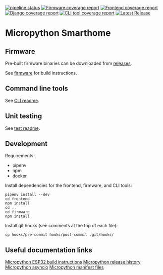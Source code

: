 [![pipeline status](https://gitlab.com/jamedeus/micropython-smarthome/badges/master/pipeline.svg)](https://gitlab.com/jamedeus/micropython-smarthome/-/commits/master)
[![Firmware coverage report](https://gitlab.com/jamedeus/micropython-smarthome/badges/master/coverage.svg?job=test_firmware&key_text=Firmware+Coverage&key_width=120)](https://gitlab.com/jamedeus/micropython-smarthome/-/commits/master)
[![Frontend coverage report](https://gitlab.com/jamedeus/micropython-smarthome/badges/master/coverage.svg?job=test_react&key_text=Frontend+Coverage&key_width=120)](https://gitlab.com/jamedeus/micropython-smarthome/-/commits/master)
[![Django coverage report](https://gitlab.com/jamedeus/micropython-smarthome/badges/master/coverage.svg?job=test_django&key_text=Django+Coverage&key_width=102)](https://gitlab.com/jamedeus/micropython-smarthome/-/commits/master)
[![CLI tool coverage report](https://gitlab.com/jamedeus/micropython-smarthome/badges/master/coverage.svg?job=test_cli&key_text=CLI+Coverage&key_width=90)](https://gitlab.com/jamedeus/micropython-smarthome/-/commits/master)
[![Latest Release](https://gitlab.com/jamedeus/micropython-smarthome/-/badges/release.svg?key_text=Firmware+Release&key_width=112)](https://gitlab.com/jamedeus/micropython-smarthome/-/releases)

# Micropython Smarthome

## Firmware

Pre-built firmware binaries can be downloaded from [releases](https://gitlab.com/jamedeus/micropython-smarthome/-/releases).

See [firmware](https://gitlab.com/jamedeus/micropython-smarthome/-/tree/master/firmware) for build instructions.

## Command line tools

See [CLI readme](https://gitlab.com/jamedeus/micropython-smarthome/-/tree/master/CLI).

## Unit testing

See [test readme](https://gitlab.com/jamedeus/micropython-smarthome/-/tree/master/tests).

## Development

Requirements:
* pipenv
* npm
* docker

Install dependencies for the frontend, firmware, and CLI tools:
```
pipenv install --dev
cd frontend
npm install
cd ..
cd firmware
npm install
```

Install git hooks (see comments at the top of each file):
```
cp hooks/pre-commit hooks/post-commit .git/hooks/
```

## Useful documentation links

[Micropython ESP32 build instructions](https://github.com/micropython/micropython/blob/master/ports/esp32/README.md#setting-up-esp-idf-and-the-build-environment)
[Micropython release history](https://github.com/micropython/micropython/releases)
[Micropython asyncio](https://docs.micropython.org/en/latest/library/asyncio.html)
[Micropython manifest files](https://docs.micropython.org/en/latest/reference/manifest.html)
